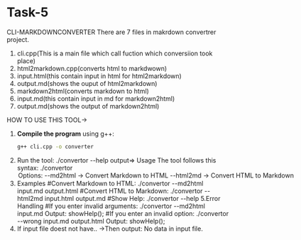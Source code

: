 # Task-5
CLI-MARKDOWNCONVERTER
There are 7 files in makrdown convertrer project.
1) cli.cpp(This is a main file which call fuction which conversiion took place)
2) html2markdown.cpp(converts html to markdwown)
3) input.html(this contain input in html for html2markdown)
4) output.md(shows the ouput of html2markdown)
5) markdown2html(converts markdown to html)
6) input.md(this contain input in md for markdown2html)
7) output.md(shows the output of markdown2html)

HOW TO USE THIS TOOL->
1. **Compile the program** using g++:
   ```sh
   g++ cli.cpp -o converter

2. Run the tool:
 ./convertor --help
output=>  Usage
The tool follows this syntax:
./convertor <option> <inputfile> <outputfile> 
Options:
--md2html → Convert Markdown to HTML
--html2md → Convert HTML to Markdown
3. Examples
#Convert Markdown to HTML:
./convertor --md2html input.md output.html
#Convert HTML to Markdown:
./convertor --html2md input.html output.md
#Show Help:
./convertor --help
5.Error Handling
#If you enter invalid arguments:
./convertor --md2html input.md
Output:
 showHelp();
#If you enter an invalid option:
./convertor --wrong input.md output.html
Output:
showHelp();
5. If input file doest not have..
   ->Then output:
   No data in input file.
   

